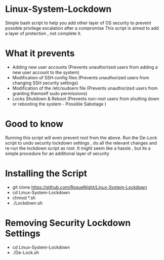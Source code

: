 # Linux-System-Lockdown
Simple bash script to help you add other layer of OS security to prevent possible privilege escalation after a compromise
This script is aimed to add a layer of protection , not complete it.

# What it prevents

- Adding new user accounts (Prevents unauthorized users from adding a new user account to the system)
- Modification of SSH config files (Prevents unauthorized users from changing SSH security settings)
- Modification of the /etc/sudoers file (Prevents unauthorized users from granting themself sudo permissions)
- Locks Shutdown & Reboot (Prevents non-root users from shutting down or rebooting the system - Possible Sabotage )

# Good to know

Running this script will even prevent root from the above. Run the De-Lock script to undo security lockdown settings , do all the relevant changes and re-run the lockdown script as root. It might seem like a hassle , but its a simple procedure for an additional layer of security


# Installing the Script

- git clone https://github.com/RoqueNight/Linux-System-Lockdown
- cd Linux-System-Lockdown
- chmod *.sh
- ./Lockdown.sh

# Removing Security Lockdown Settings

- cd Linux-System-Lockdown
- ./De-Lock.sh
